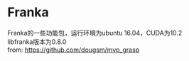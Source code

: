 # Franka
Franka的一些功能包，运行环境为ubuntu 16.04，CUDA为10.2  
libfranka版本为0.8.0  
from:
https://github.com/dougsm/mvp_grasp


